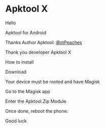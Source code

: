 # Apktool X


Hello

Apktool for Android


Thanks Author Apktool: [iBotPeaches](https://github.com/iBotPeaches/Apktool)

Thank you developer Apktool X 

How to install

Download

Your device must be rooted and have Magisk


Go to the Magisk app 

Enter the Apktool.Zip Module

Once done, reboot the phone.

Good luck

